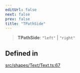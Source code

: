 ```yaml
---
editUrl: false
next: false
prev: false
title: "TPathSide"
---
```


> **TPathSide**: `"left"` \| `"right"`

## Defined in

[src/shapes/Text/Text.ts:67](https://github.com/fabricjs/fabric.js/blob/c093e29e73123dafcfa091ff4d5e04e690bb796e/src/shapes/Text/Text.ts#L67)
